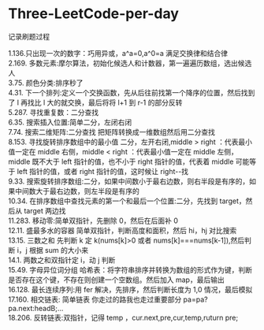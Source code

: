 # Three-LeetCode-per-day

记录刷题过程

1.136.只出现一次的数字：巧用异或，a^a=0,a^0=a 满足交换律和结合律  
2.169. 多数元素:摩尔算法，初始化候选人和计数器，第一遍遍历数组，选出候选人  
3.75. 颜色分类:排序秒了  
4.31. 下一个排列:定义一个交换函数，先从后往前找第一个降序的位置，然后找到了 l 再找比 l 大的就交换，最后将将 l+1 到 r-1 的部分反转  
5.287. 寻找重复数：二分查找  
6.35. 搜索插入位置:简单二分，左闭右闭  
7.74. 搜索二维矩阵:二分查找 把矩阵转换成一维数组然后用二分查找  
8.153. 寻找旋转排序数组中的最小值 二分，左开右闭,middle > right ：代表最小值一定在 middle 右侧，middle < right ：代表最小值一定在 middle 左侧，middle 既不大于 left 指针的值，也不小于 right 指针的值，代表着 middle 可能等于 left 指针的值，或者 right 指针的值，这时候让 right--找  
9.33. 搜索旋转排序数组:二分，如果中间数小于最右边数，则右半段是有序的，如果中间数大于最右边数，则左半段是有序的  
10.34. 在排序数组中查找元素的第一个和最后一个位置:二分，先找到 target，然后从 target 两边找  
11.283. 移动零:简单双指针，先删除 0，然后在后面补 0  
12.11. 盛最多水的容器 简单双指针，判断高度和面积，然后 hi，hj 对比搜索  
13.15. 三数之和 先判断 k 定 k(nums[k]>0 或者 nums[k]===nums[k-1]),然后判断 i，j 根据 sum 的大小来  
14.1. 两数之和双指针定 i，动 j 判断  
15.49. 字母异位词分组 哈希表：将字符串排序并转换为数组的形式作为键，判断是否存在这个键，不存在则创建一个空数组。然后加入 map，最后输出  
16.128. 最长连续序列:用 fer 解决，先排序，然后判断长度为 1,0 情况，最后模拟  
17.160. 相交链表: 简单链表 你走过的路我也走过重要部分 pa=pa?pa.next:headB;...  
18.206. 反转链表:双指针，记得 temp ，cur.next,pre,cur,temp,ruturn pre;
